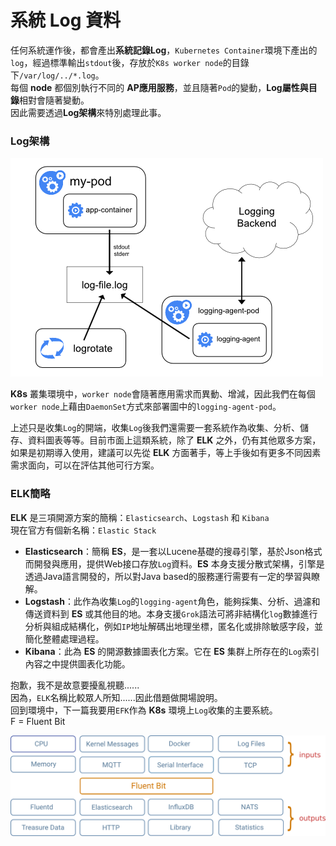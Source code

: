 # 系統 Log 資料

任何系統運作後，都會產出**系統記錄Log**，`Kubernetes Container`環境下產出的`log`，經過標準輸出`stdout`後，存放於`K8s worker node`的目錄下`/var/log/../*.log`。  
每個 **node** 都個別執行不同的 **AP應用服務**，並且隨著`Pod`的變動，**Log屬性與目錄**相對會隨著變動。  
因此需要透過**Log架構**來特別處理此事。

### Log架構

![](../.gitbook/assets/image%20%2815%29.png)

**K8s** 叢集環境中，`worker node`會隨著應用需求而異動、增減，因此我們在每個`worker node`上藉由`DaemonSet`方式來部署圖中的`logging-agent-pod`。

上述只是收集`Log`的開端，收集`Log`後我們還需要一套系統作為收集、分析、儲存、資料圖表等等。目前市面上這類系統，除了 **ELK** 之外，仍有其他眾多方案，如果是初期導入使用，建議可以先從 **ELK** 方面著手，等上手後如有更多不同因素需求面向，可以在評估其他可行方案。

### ELK簡略

**ELK** 是三項開源方案的簡稱：`Elasticsearch`、`Logstash` 和 `Kibana`  
現在官方有個新名稱：`Elastic Stack`

* **Elasticsearch**：簡稱 **ES**，是一套以Lucene基礎的搜尋引擎，基於Json格式而開發與應用，提供Web接口存放`Log`資料。**ES** 本身支援分散式架構，引擎是透過Java語言開發的，所以對Java based的服務運行需要有一定的學習與瞭解。
* **Logstash**：此作為收集`Log`的`logging-agent`角色，能夠採集、分析、過濾和傳送資料到 **ES** 或其他目的地。本身支援`Grok`語法可將非結構化`log`數據進行分析與組成結構化，例如`IP`地址解碼出地理坐標，匿名化或排除敏感字段，並簡化整體處理過程。
* **Kibana**：此為 **ES** 的開源數據圖表化方案。它在 **ES** 集群上所存在的`Log`索引內容之中提供圖表化功能。

抱歉，我不是故意要擾亂視聽......  
因為，`ELK`名稱比較眾人所知......因此借題做開場說明。  
回到環境中，下一篇我要用`EFK`作為 **K8s** 環境上`Log`收集的主要系統。  
F = Fluent Bit

![](../.gitbook/assets/image%20%287%29.png)

